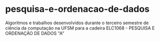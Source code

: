 # pesquisa-e-ordenacao-de-dados
Algoritmos e trabalhos desenvolvidos durante o terceiro semestre de ciência da computação na UFSM para a cadeira ELC1068 - PESQUISA E ORDENAÇÃO DE DADOS "A"
